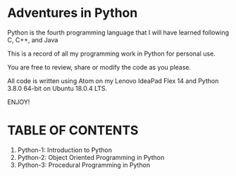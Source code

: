 Adventures in Python
====================

Python is the fourth programming language that I will have learned following C, C++, and Java

This is a record of all my programming work in Python for personal use.

You are free to review, share or modify the code as you please.

All code is written using Atom on my Lenovo IdeaPad Flex 14 and Python 3.8.0 64-bit on Ubuntu 18.0.4 LTS.

ENJOY!

TABLE OF CONTENTS
=================

1. Python-1: Introduction to Python
2. Python-2: Object Oriented Programming in Python
3. Python-3: Procedural Programming in Python


